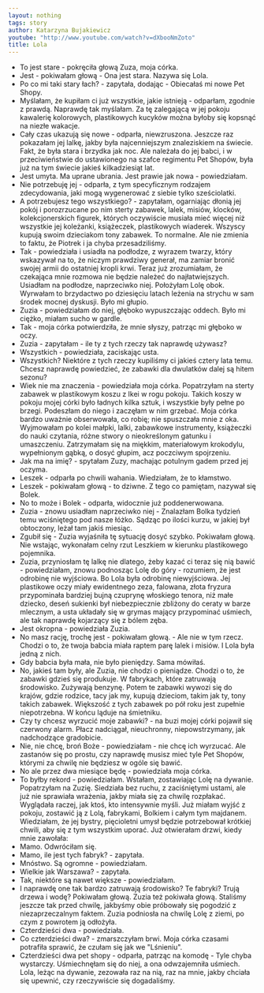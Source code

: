 ```yaml
---
layout: nothing
tags: story
author: Katarzyna Bujakiewicz
youtube: "http://www.youtube.com/watch?v=dXbooNmZoto"
title: Lola
---
```

- To jest stare - pokręciła głową Zuza, moja córka. 
- Jest - pokiwałam głową - Ona jest stara. Nazywa się Lola. 
- Po co mi taki stary łach? - zapytała, dodając - Obiecałaś mi nowe Pet Shopy. 
- Myślałam, że kupiłam ci już wszystkie, jakie istnieją - odparłam, zgodnie z prawdą. Naprawdę tak myślałam. Za tę zalegającą w jej pokoju kawalerię kolorowych, plastikowych kucyków można byłoby się kopsnąć na niezłe wakacje. 
- Cały czas ukazują się nowe - odparła, niewzruszona. 
Jeszcze raz pokazałam jej lalkę, jakby była najcenniejszym znaleziskiem na świecie. Fakt, że była stara i brzydka jak noc. Ale należała do jej babci, i w przeciwieństwie do ustawionego na szafce regimentu Pet Shopów, była już na tym świecie jakieś kilkadziesiąt lat. 
- Jest umyta. Ma uprane ubrania. Jest prawie jak nowa - powiedziałam. 
- Nie potrzebuję jej - odparła, z tym specyficznym rodzajem zdecydowania, jaki mogą wygenerować z siebie tylko sześciolatki. 
- A potrzebujesz tego wszystkiego? - zapytałam, ogarniając dłonią jej pokój i porozrzucane po nim sterty zabawek, lalek, misiów, klocków, kolekcjonerskich figurek, których oczywiście musiała mieć więcej niż wszystkie jej koleżanki, książeczek, plastikowych wiaderek. 
Wszyscy kupują swoim dzieciakom tony zabawek. To normalne. Ale nie zmienia to faktu, że Piotrek i ja chyba przesadziliśmy. 
- Tak - powiedziała i usiadła na podłodze, z wyrazem twarzy, który wskazywał na to, że niczym prawdziwy generał, ma zamiar bronić swojej armii do ostatniej kropli krwi. Teraz już zrozumiałam, że czekająca mnie rozmowa nie będzie należeć do najłatwiejszych. Usiadłam na podłodze, naprzeciwko niej. Położyłam Lolę obok. Wyrwałam to brzydactwo po dziesięciu latach leżenia na strychu w sam środek mocnej dyskusji. Było mi głupio. 
- Zuzia - powiedziałam do niej, głęboko wypuszczając oddech. Było mi ciężko, miałam sucho w gardle. 
- Tak - moja córka potwierdziła, że mnie słyszy, patrząc mi głęboko w oczy. 
- Zuzia - zapytałam - ile ty z tych rzeczy tak naprawdę używasz? 
- Wszystkich - powiedziała, zaciskając usta. 
- Wszystkich? Niektóre z tych rzeczy kupiliśmy ci jakieś cztery lata temu. Chcesz naprawdę powiedzieć, że zabawki dla dwulatków dalej są hitem sezonu? 
- Wiek nie ma znaczenia - powiedziała moja córka. 
Popatrzyłam na sterty zabawek w plastikowym koszu z Ikei w rogu pokoju. Takich koszy w pokoju mojej córki było ładnych kilka sztuk, i wszystkie były pełne po brzegi. Podeszłam do niego i zaczęłam w nim grzebać. Moja córka bardzo uważnie obserwowała, co robię; nie spuszczała mnie z oka. Wyjmowałam po kolei małpki, lalki, zabawkowe instrumenty, książeczki do nauki czytania, różne stwory o nieokreślonym gatunku i umaszczeniu. 
Zatrzymałam się na miękkim, materiałowym krokodylu, wypełnionym gąbką, o dosyć głupim, acz poczciwym spojrzeniu. 
- Jak ma na imię? - spytałam Zuzy, machając potulnym gadem przed jej oczyma. 
- Leszek - odparła po chwili wahania. Wiedziałam, że to kłamstwo. 
- Leszek - pokiwałam głową - to dziwne. Z tego co pamiętam, nazywał się Bolek. 
- No to może i Bolek - odparła, widocznie już poddenerwowana. 
- Zuzia - znowu usiadłam naprzeciwko niej - Znalazłam Bolka tydzień temu wciśniętego pod nasze łóżko. Sądząc po ilości kurzu, w jakiej był obtoczony, leżał tam jakiś miesiąc. 
- Zgubił się - Zuzia wyjaśniła tę sytuację dosyć szybko. 
Pokiwałam głową. Nie wstając, wykonałam celny rzut Leszkiem w kierunku plastikowego pojemnika. 
- Zuzia, przyniosłam tę lalkę nie dlatego, żeby kazać ci teraz się nią bawić - powiedziałam, znowu podnosząc Lolę do góry - rozumiem, że jest odrobinę nie wyjściowa.
Bo Lola była odrobinę niewyjściowa. Jej plastikowe oczy miały ewidentnego zeza, falowana, złota fryzura przypominała bardziej bujną czuprynę włoskiego tenora, niż małe dziecko, deseń sukienki był niebezpiecznie zbliżony do ceraty w barze mlecznym, a usta układały się w grymas mający przypominać uśmiech, ale tak naprawdę kojarzący się z bólem zęba. 
- Jest okropna - powiedziała Zuzia. 
- No masz rację, trochę jest - pokiwałam głową. - Ale nie w tym rzecz. Chodzi o to, że twoja babcia miała raptem parę lalek i misiów. I Lola była jedną z nich. 
- Gdy babcia była mała, nie było pieniędzy. Sama mówiłaś. 
- No, jakieś tam były, ale Zuzia, nie chodzi o pieniądze. Chodzi o to, że zabawki gdzieś się produkuje. W fabrykach, które zatruwają środowisko. Zużywają benzynę. Potem te zabawki wywozi się do krajów, gdzie rodzice, tacy jak my, kupują dzieciom, takim jak ty, tony takich zabawek. Większość z tych zabawek po pół roku jest zupełnie niepotrzebna. W końcu ląduje na śmietniku. 
- Czy ty chcesz wyrzucić moje zabawki? - na buzi mojej córki pojawił się czerwony alarm. Płacz nadciągał, nieuchronny, niepowstrzymany, jak nadchodzące gradobicie. 
- Nie, nie chcę, broń Boże - powiedziałam - nie chcę ich wyrzucać. Ale zastanów się po prostu, czy naprawdę musisz mieć tyle Pet Shopów,  którymi za chwilę nie będziesz w ogóle się bawić. 
- No ale przez dwa miesiące będę - powiedziała moja córka. 
- To byłby rekord - powiedziałam. 
Wstałam, zostawiając Lolę na dywanie. Popatrzyłam na Zuzię. Siedziała bez ruchu, z zaciśniętymi ustami, ale już nie sprawiała wrażenia, jakby miała się za chwilę rozpłakać. Wyglądała raczej, jak ktoś, kto intensywnie myśli. 
Już miałam wyjść z pokoju, zostawić ją z Lolą, fabrykami, Bolkiem i całym tym majdanem. Wiedziałam, że jej bystry, pięcioletni umysł będzie potrzebował krótkiej chwili, aby się z tym wszystkim uporać. Już otwierałam drzwi, kiedy mnie zawołała: 
- Mamo. 
Odwróciłam się. 
- Mamo, ile jest tych fabryk? - zapytała. 
- Mnóstwo. Są ogromne - powiedziałam. 
- Wielkie jak Warszawa? - zapytała. 
- Tak, niektóre są nawet większe - powiedziałam. 
- I naprawdę one tak bardzo zatruwają środowisko? Te fabryki? Trują drzewa i wodę? 
Pokiwałam głową. Zuzia też pokiwała głową. Staliśmy jeszcze tak przed chwilę, jakbyśmy obie próbowały się pogodzić z niezaprzeczalnym faktem. Zuzia podniosła na chwilę Lolę z ziemi, po czym z powrotem ją odłożyła. 
- Czterdzieści dwa - powiedziała. 
- Co czterdzieści dwa? - zmarszczyłam brwi. Moja córka czasami potrafiła sprawić, że czułam się jak we "Lśnieniu". 
- Czterdzieści dwa pet shopy - odparła, patrząc na komodę - Tyle chyba wystarczy. 
Uśmiechnęłam się do niej, a ona odwzajemniła uśmiech. Lola, leżąc na dywanie, zezowała raz na nią, raz na mnie, jakby chciała się upewnić, czy rzeczywiście się dogadaliśmy. 